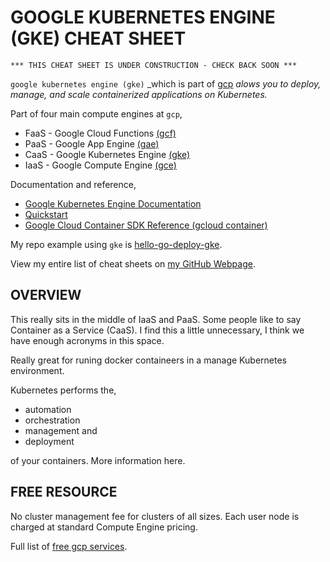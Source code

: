 # GOOGLE KUBERNETES ENGINE (GKE) CHEAT SHEET

```
*** THIS CHEAT SHEET IS UNDER CONSTRUCTION - CHECK BACK SOON ***
```

`google kubernetes engine (gke)` _which is part of
[gcp](https://github.com/JeffDeCola/my-cheat-sheets/tree/master/software/service-architectures/infrastructure-as-a-service/cloud-services/google-cloud-platform-cheat-sheet)
_alows you to deploy, manage, and scale containerized applications on Kubernetes._

Part of four main compute engines at `gcp`,

* FaaS - Google Cloud Functions
  [(gcf)](https://github.com/JeffDeCola/my-cheat-sheets/tree/master/software/service-architectures/function-as-a-service/google-cloud-functions-cheat-sheet)
* PaaS - Google App Engine
  [(gae)](https://github.com/JeffDeCola/my-cheat-sheets/tree/master/software/service-architectures/platform-as-a-service/google-app-engine-cheat-sheet)
* CaaS - Google Kubernetes Engine
  [(gke)](https://github.com/JeffDeCola/my-cheat-sheets/tree/master/software/service-architectures/containers-as-a-service/google-kubernetes-engine-cheat-sheet)
* IaaS - Google Compute Engine
  [(gce)](https://github.com/JeffDeCola/my-cheat-sheets/tree/master/software/service-architectures/infrastructure-as-a-service/compute/google-compute-engine-cheat-sheet)

Documentation and reference,

* [Google Kubernetes Engine Documentation](https://cloud.google.com/kubernetes-engine/docs/)
* [Quickstart](https://cloud.google.com/kubernetes-engine/docs/quickstart)
* [Google Cloud Container SDK Reference (gcloud container)](https://cloud.google.com/sdk/gcloud/reference/container/)

My repo example using `gke` is
[hello-go-deploy-gke](https://github.com/JeffDeCola/hello-go-deploy-gke).

View my entire list of cheat sheets on
[my GitHub Webpage](https://jeffdecola.github.io/my-cheat-sheets/).

## OVERVIEW

This really sits in the middle of IaaS and PaaS. Some people like to say
Container as a Service (CaaS).  I find this a little unnecessary, I think
we have enough acronyms in this space.

Really great for runing docker containeers in a manage Kubernetes environment.

Kubernetes performs the,

* automation
* orchestration
* management and
* deployment

of your containers. More information here.

## FREE RESOURCE

No cluster management fee for clusters of all sizes. Each user node is charged at
standard Compute Engine pricing.

Full list of [free gcp services](https://cloud.google.com/free/docs/gcp-free-tier).

